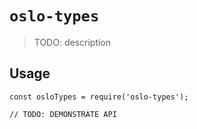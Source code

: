 # `oslo-types`

> TODO: description

## Usage

```
const osloTypes = require('oslo-types');

// TODO: DEMONSTRATE API
```
